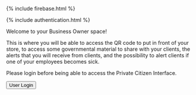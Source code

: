 {% include firebase.html %}

{% include authentication.html %}

<div ng-app="myApp" ng-if="checkLocalStorage()">
Welcome to your Business Owner space!

This is where you will be able to access the QR code to put in front of your store, to access some governmental material to share with your clients, the alerts that you will receive from clients, and the possibility to alert clients if one of your employees becomes sick.

</div>

<div ng-app="myApp" ng-if="!checkLocalStorage()">
  Please login before being able to access the Private Citizen Interface.



  <button name="button" onclick="https://othman-ben.github.io/StayInTouch/user_login">User Login</button>

</div>

